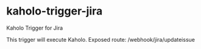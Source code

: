 # kaholo-trigger-jira
Kaholo Trigger for Jira

This trigger will execute Kaholo.
Exposed route: /webhook/jira/updateissue

